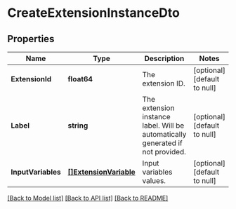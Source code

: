 # CreateExtensionInstanceDto

## Properties
Name | Type | Description | Notes
------------ | ------------- | ------------- | -------------
**ExtensionId** | **float64** | The extension ID. | [optional] [default to null]
**Label** | **string** | The extension instance label. Will be automatically generated if not provided. | [optional] [default to null]
**InputVariables** | [**[]ExtensionVariable**](ExtensionVariable.md) | Input variables values. | [optional] [default to null]

[[Back to Model list]](../README.md#documentation-for-models) [[Back to API list]](../README.md#documentation-for-api-endpoints) [[Back to README]](../README.md)

